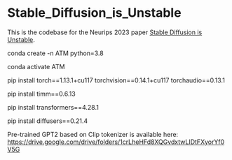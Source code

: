 # Stable_Diffusion_is_Unstable
This is the codebase for the Neurips 2023 paper [Stable Diffusion is Unstable](https://arxiv.org/abs/2306.02583).



conda create -n ATM python=3.8

conda activate ATM

pip install torch==1.13.1+cu117 torchvision==0.14.1+cu117 torchaudio==0.13.1

pip install timm==0.6.13

pip install transformers==4.28.1

pip install diffusers==0.21.4


Pre-trained GPT2 based on Clip tokenizer is available here: https://drive.google.com/drive/folders/1crLheHFd8XQGvdxtwLIDtFXyorYf0V5G
